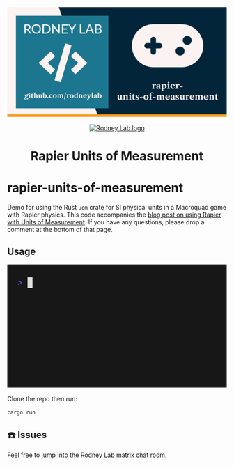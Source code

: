 <img src="./images/rodneylab-github-rapier-units-of-measurement.png" alt="Rodney Lab Rapier example Git Hub banner">

<p align="center">
  <a aria-label="Open Rodney Lab site" href="https://rodneylab.com" rel="nofollow noopener noreferrer">
    <img alt="Rodney Lab logo" src="https://rodneylab.com/assets/icon.png" width="60" />
  </a>
</p>
<h1 align="center">
  Rapier Units of Measurement
</h1>

# rapier-units-of-measurement

Demo for using the Rust `uom` crate for SI physical units in a Macroquad game with Rapier physics. This code accompanies the <a href="https://rodneylab.com/rapier-physics-with-units-of-measurement/">blog post on using Rapier with Units of Measurement</a>. If you have any questions, please drop a comment at the bottom of that page.

## Usage

<img src="./images/getting-started.gif" alt="Terminal animation shows the user entering the following command: cargo run --example hello_world. Then the code compiles and outputs a stream on Ball altitude values, which stabilise at -14.761">

Clone the repo then run:

```shell
cargo run
```

## ☎️ Issues

Feel free to jump into the
[Rodney Lab matrix chat room](https://matrix.to/#/%23rodney:matrix.org).
